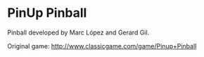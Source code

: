 # PinUp Pinball

Pinball developed by Marc López and Gerard Gil.

Original game: http://www.classicgame.com/game/Pinup+Pinball
